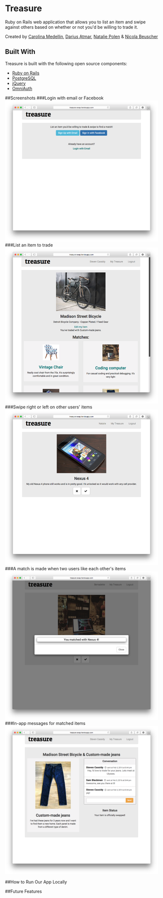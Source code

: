 # Treasure

Ruby on Rails web application that allows you to list an item and swipe against others based on whether or not you'd be willing to trade it.

Created by [Carolina Medellin](http://github.com/caromedellin), [Darius Atmar](http://github.com/datmar), [Natalie Polen](http://github.com/nataliecodes) & [Nicola Beuscher](http://github.com/deweydell)

## Built With
Treasure is built with the following open source components:
- [Ruby on Rails](https://github.com/rails/rails)
- [PostgreSQL](http://www.postgresql.org/)
- [jQuery](http://jquery.com/)
- [OmniAuth](https://github.com/intridea/omniauth)

##Screenshots
###Login with email or Facebook
![Sign In Page](screenshots/sign-in.png)
###List an item to trade
![My Treasure](screenshots/my-treasure.png)
###Swipe right or left on other users' items
![Swipe Item](screenshots/swipe-page2.png)
###A match is made when two users like each other's items
![Match Modal](screenshots/match-modal.png)
###In-app messages for matched items
![Match Messages](screenshots/message-page.png)

##How to Run Our App Locally

##Future Features

